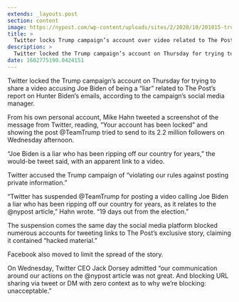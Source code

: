 ```yaml
--- 
extends: _layouts.post 
section: content 
image: https://nypost.com/wp-content/uploads/sites/2/2020/10/201015-trump-twitter-account.jpg?quality=90&strip=all&w=1200 
title: > 
  Twitter locks Trump campaign’s account over video related to The Post’s Hunter Biden bombshell 
description: > 
  Twitter locked the Trump campaign’s account on Thursday for trying to share a video accusing Joe Biden of being a “liar” related to The Post’s report on Hunter Biden’s emails, according to the campaign’s social media manager.From his own personal account, Mike Hahn tweeted a screenshot of the message from Twitter, reading, “Your account has been locked” and showing the post @TeamTrump tried to send to its 2.2 million followers on Wednesday afternoon.“Joe Biden is a liar who has been ripping off our country for years,” the would-be tweet said, with an apparent link to a video.On Wednesday, Twitter CEO Jack Dorsey admitted “our communication around our actions on the @nypost article was not great.And blocking URL sharing via tweet or DM with zero context as to why we’re blocking: unacceptable.” 
date: 1602775190.0424151 
--- 
```

Twitter locked the Trump campaign’s account on Thursday for trying to share a video accusing Joe Biden of being a “liar” related to The Post’s report on Hunter Biden’s emails, according to the campaign’s social media manager.

From his own personal account, Mike Hahn tweeted a screenshot of the message from Twitter, reading, “Your account has been locked” and showing the post @TeamTrump tried to send to its 2.2 million followers on Wednesday afternoon.

“Joe Biden is a liar who has been ripping off our country for years,” the would-be tweet said, with an apparent link to a video.

Twitter accused the Trump campaign of “violating our rules against posting private information.”

“Twitter has suspended ⁦@TeamTrump⁩ for posting a video calling Joe Biden a liar who has been ripping off our country for years, as it relates to the ⁦@nypost⁩ article,” Hahn wrote. “19 days out from the election.”

The suspension comes the same day the social media platform blocked numerous accounts for tweeting links to The Post’s exclusive story, claiming it contained “hacked material.”

Facebook also moved to limit the spread of the story.

On Wednesday, Twitter CEO Jack Dorsey admitted “our communication around our actions on the @nypost article was not great. And blocking URL sharing via tweet or DM with zero context as to why we’re blocking: unacceptable.”